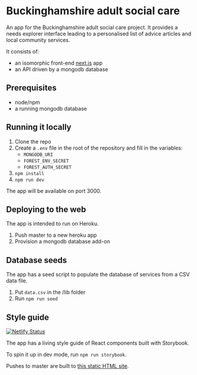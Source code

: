 # Buckinghamshire adult social care

An app for the Buckinghamshire adult social care project. It provides a needs explorer interface leading to a personalised list of advice articles and local community services.

It consists of:

* an isomorphic front-end [next.js](https://nextjs.org/) app
* an API driven by a mongodb database

## Prerequisites

* node/npm
* a running mongodb database

## Running it locally

1. Clone the repo
2. Create a `.env` file in the root of the repository and fill in the variables:
    * `MONGODB_URI`
    * `FOREST_ENV_SECRET`
    * `FOREST_AUTH_SECRET`
3. `npm install`
4. `npm run dev`

The app will be available on port 3000.

## Deploying to the web

The app is intended to run on Heroku.

1. Push master to a new heroku app
2. Provision a mongodb database add-on

## Database seeds

The app has a seed script to populate the database of services from a CSV data file.

1. Put `data.csv` in the /lib folder
2. Run `npm run seed`

## Style guide

[![Netlify Status](https://api.netlify.com/api/v1/badges/e0800365-0ae7-46de-8f36-88ce085da6f4/deploy-status)](https://app.netlify.com/sites/bucks-care-style-guide/deploys)

The app has a living style guide of React components built with Storybook.

To spin it up in dev mode, run `npm run storybook`.

Pushes to master are built to [this static HTML site](http://bucks-care-style-guide.netlify.com/).